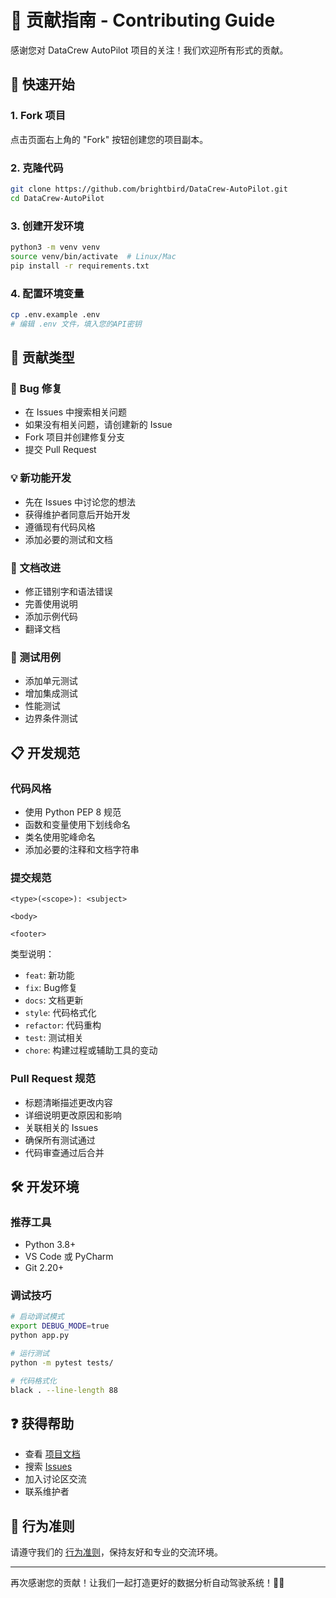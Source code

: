 # 🤝 贡献指南 - Contributing Guide

感谢您对 DataCrew AutoPilot 项目的关注！我们欢迎所有形式的贡献。

## 🚀 快速开始

### 1. Fork 项目
点击页面右上角的 "Fork" 按钮创建您的项目副本。

### 2. 克隆代码
```bash
git clone https://github.com/brightbird/DataCrew-AutoPilot.git
cd DataCrew-AutoPilot
```

### 3. 创建开发环境
```bash
python3 -m venv venv
source venv/bin/activate  # Linux/Mac
pip install -r requirements.txt
```

### 4. 配置环境变量
```bash
cp .env.example .env
# 编辑 .env 文件，填入您的API密钥
```

## 🎯 贡献类型

### 🐛 Bug 修复
- 在 Issues 中搜索相关问题
- 如果没有相关问题，请创建新的 Issue
- Fork 项目并创建修复分支
- 提交 Pull Request

### 💡 新功能开发
- 先在 Issues 中讨论您的想法
- 获得维护者同意后开始开发
- 遵循现有代码风格
- 添加必要的测试和文档

### 📝 文档改进
- 修正错别字和语法错误
- 完善使用说明
- 添加示例代码
- 翻译文档

### 🧪 测试用例
- 添加单元测试
- 增加集成测试
- 性能测试
- 边界条件测试

## 📋 开发规范

### 代码风格
- 使用 Python PEP 8 规范
- 函数和变量使用下划线命名
- 类名使用驼峰命名
- 添加必要的注释和文档字符串

### 提交规范
```
<type>(<scope>): <subject>

<body>

<footer>
```

类型说明：
- `feat`: 新功能
- `fix`: Bug修复
- `docs`: 文档更新
- `style`: 代码格式化
- `refactor`: 代码重构
- `test`: 测试相关
- `chore`: 构建过程或辅助工具的变动

### Pull Request 规范
- 标题清晰描述更改内容
- 详细说明更改原因和影响
- 关联相关的 Issues
- 确保所有测试通过
- 代码审查通过后合并

## 🛠️ 开发环境

### 推荐工具
- Python 3.8+
- VS Code 或 PyCharm
- Git 2.20+

### 调试技巧
```bash
# 启动调试模式
export DEBUG_MODE=true
python app.py

# 运行测试
python -m pytest tests/

# 代码格式化
black . --line-length 88
```

## ❓ 获得帮助

- 查看 [项目文档](README.md)
- 搜索 [Issues](../../issues)
- 加入讨论区交流
- 联系维护者

## 📄 行为准则

请遵守我们的 [行为准则](CODE_OF_CONDUCT.md)，保持友好和专业的交流环境。

---

再次感谢您的贡献！让我们一起打造更好的数据分析自动驾驶系统！🚗✨ 